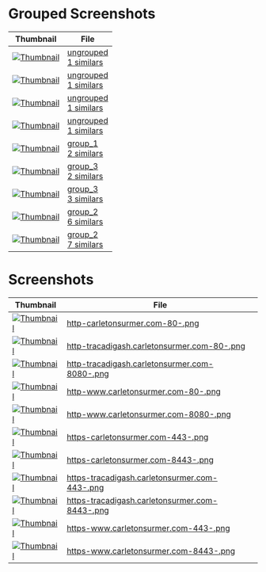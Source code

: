 # Grouped Screenshots
| Thumbnail | File |
| --- | --- |
| <a href='groups_samples/1_ungrouped_http-tracadigash.carletonsurmer.com-80-.png' target='_blank'><img src='groups_samples/thumbnails/1_ungrouped_http-tracadigash.carletonsurmer.com-80-.png' alt='Thumbnail' /></a> | <a href='grouped/ungrouped' target='_blank'>ungrouped<br>1 similars</a> |
| <a href='groups_samples/1_ungrouped_http-tracadigash.carletonsurmer.com-8080-.png' target='_blank'><img src='groups_samples/thumbnails/1_ungrouped_http-tracadigash.carletonsurmer.com-8080-.png' alt='Thumbnail' /></a> | <a href='grouped/ungrouped' target='_blank'>ungrouped<br>1 similars</a> |
| <a href='groups_samples/1_ungrouped_https-tracadigash.carletonsurmer.com-443-.png' target='_blank'><img src='groups_samples/thumbnails/1_ungrouped_https-tracadigash.carletonsurmer.com-443-.png' alt='Thumbnail' /></a> | <a href='grouped/ungrouped' target='_blank'>ungrouped<br>1 similars</a> |
| <a href='groups_samples/1_ungrouped_https-tracadigash.carletonsurmer.com-8443-.png' target='_blank'><img src='groups_samples/thumbnails/1_ungrouped_https-tracadigash.carletonsurmer.com-8443-.png' alt='Thumbnail' /></a> | <a href='grouped/ungrouped' target='_blank'>ungrouped<br>1 similars</a> |
| <a href='groups_samples/2_group_1_http-tracadigash.carletonsurmer.com-80-.png' target='_blank'><img src='groups_samples/thumbnails/2_group_1_http-tracadigash.carletonsurmer.com-80-.png' alt='Thumbnail' /></a> | <a href='grouped/2_group_1' target='_blank'>group_1<br>2 similars</a> |
| <a href='groups_samples/2_group_3_http-tracadigash.carletonsurmer.com-8080-.png' target='_blank'><img src='groups_samples/thumbnails/2_group_3_http-tracadigash.carletonsurmer.com-8080-.png' alt='Thumbnail' /></a> | <a href='grouped/2_group_3' target='_blank'>group_3<br>2 similars</a> |
| <a href='groups_samples/3_group_3_https-tracadigash.carletonsurmer.com-443-.png' target='_blank'><img src='groups_samples/thumbnails/3_group_3_https-tracadigash.carletonsurmer.com-443-.png' alt='Thumbnail' /></a> | <a href='grouped/3_group_3' target='_blank'>group_3<br>3 similars</a> |
| <a href='groups_samples/6_group_2_https-carletonsurmer.com-8443-.png' target='_blank'><img src='groups_samples/thumbnails/6_group_2_https-carletonsurmer.com-8443-.png' alt='Thumbnail' /></a> | <a href='grouped/6_group_2' target='_blank'>group_2<br>6 similars</a> |
| <a href='groups_samples/7_group_2_https-carletonsurmer.com-8443-.png' target='_blank'><img src='groups_samples/thumbnails/7_group_2_https-carletonsurmer.com-8443-.png' alt='Thumbnail' /></a> | <a href='grouped/7_group_2' target='_blank'>group_2<br>7 similars</a> |

# Screenshots
| Thumbnail | File |
| --- | --- |
| <a href='screenshots/http-carletonsurmer.com-80-.png' target='_blank'><img src='screenshots/thumbnails/http-carletonsurmer.com-80-.png' alt='Thumbnail' /></a> | <a href='screenshots/http-carletonsurmer.com-80-.png' target='_blank'>http-carletonsurmer.com-80-.png</a> |
| <a href='screenshots/http-tracadigash.carletonsurmer.com-80-.png' target='_blank'><img src='screenshots/thumbnails/http-tracadigash.carletonsurmer.com-80-.png' alt='Thumbnail' /></a> | <a href='screenshots/http-tracadigash.carletonsurmer.com-80-.png' target='_blank'>http-tracadigash.carletonsurmer.com-80-.png</a> |
| <a href='screenshots/http-tracadigash.carletonsurmer.com-8080-.png' target='_blank'><img src='screenshots/thumbnails/http-tracadigash.carletonsurmer.com-8080-.png' alt='Thumbnail' /></a> | <a href='screenshots/http-tracadigash.carletonsurmer.com-8080-.png' target='_blank'>http-tracadigash.carletonsurmer.com-8080-.png</a> |
| <a href='screenshots/http-www.carletonsurmer.com-80-.png' target='_blank'><img src='screenshots/thumbnails/http-www.carletonsurmer.com-80-.png' alt='Thumbnail' /></a> | <a href='screenshots/http-www.carletonsurmer.com-80-.png' target='_blank'>http-www.carletonsurmer.com-80-.png</a> |
| <a href='screenshots/http-www.carletonsurmer.com-8080-.png' target='_blank'><img src='screenshots/thumbnails/http-www.carletonsurmer.com-8080-.png' alt='Thumbnail' /></a> | <a href='screenshots/http-www.carletonsurmer.com-8080-.png' target='_blank'>http-www.carletonsurmer.com-8080-.png</a> |
| <a href='screenshots/https-carletonsurmer.com-443-.png' target='_blank'><img src='screenshots/thumbnails/https-carletonsurmer.com-443-.png' alt='Thumbnail' /></a> | <a href='screenshots/https-carletonsurmer.com-443-.png' target='_blank'>https-carletonsurmer.com-443-.png</a> |
| <a href='screenshots/https-carletonsurmer.com-8443-.png' target='_blank'><img src='screenshots/thumbnails/https-carletonsurmer.com-8443-.png' alt='Thumbnail' /></a> | <a href='screenshots/https-carletonsurmer.com-8443-.png' target='_blank'>https-carletonsurmer.com-8443-.png</a> |
| <a href='screenshots/https-tracadigash.carletonsurmer.com-443-.png' target='_blank'><img src='screenshots/thumbnails/https-tracadigash.carletonsurmer.com-443-.png' alt='Thumbnail' /></a> | <a href='screenshots/https-tracadigash.carletonsurmer.com-443-.png' target='_blank'>https-tracadigash.carletonsurmer.com-443-.png</a> |
| <a href='screenshots/https-tracadigash.carletonsurmer.com-8443-.png' target='_blank'><img src='screenshots/thumbnails/https-tracadigash.carletonsurmer.com-8443-.png' alt='Thumbnail' /></a> | <a href='screenshots/https-tracadigash.carletonsurmer.com-8443-.png' target='_blank'>https-tracadigash.carletonsurmer.com-8443-.png</a> |
| <a href='screenshots/https-www.carletonsurmer.com-443-.png' target='_blank'><img src='screenshots/thumbnails/https-www.carletonsurmer.com-443-.png' alt='Thumbnail' /></a> | <a href='screenshots/https-www.carletonsurmer.com-443-.png' target='_blank'>https-www.carletonsurmer.com-443-.png</a> |
| <a href='screenshots/https-www.carletonsurmer.com-8443-.png' target='_blank'><img src='screenshots/thumbnails/https-www.carletonsurmer.com-8443-.png' alt='Thumbnail' /></a> | <a href='screenshots/https-www.carletonsurmer.com-8443-.png' target='_blank'>https-www.carletonsurmer.com-8443-.png</a> |
